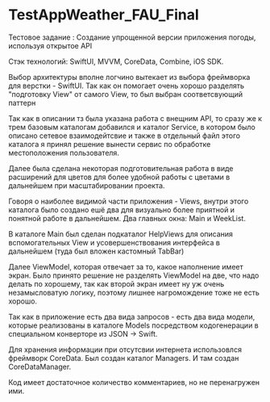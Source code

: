 # TestAppWeather_FAU_Final
Тестовое задание : Создание упрощенной версии приложения погоды, используя открытое API

Стэк технологий: SwiftUI, MVVM, CoreData, Combine, iOS SDK.

Выбор архитектуры вполне логчино вытекает из выбора фреймворка для верстки - SwiftUI. Так как он помогает очень хорошо разделять "подготовку View" от самого View, то был выбран соответсвующий паттерн

Так как в описании тз была указана работа с внещним API, то сразу же к трем базовым каталогам добавился и каталог Service, в котором было описано сетевое взаимодейтсвие и также в отдельный файл этого каталога я принял решение вынести сервис по обработке местоположения пользователя.

Далее была сделана некоторая подготовительная работа в виде расширений для цветов для более удобной работы с цветами в дальнейшем при масштабировании проекта.

Говоря о наиболее видимой части приложения - Views, внутри этого каталога было создано ешё два для визуально более приятной и понятной работе в дальнейшем. Два главных окна: Main и WeekList.

В каталоге Main был сделан подкаталог HelpViews для описания вспомогательных View и усовершенствования интерфейса в дальнейшем (туда был вложен кастомный TabBar)

Далее ViewModel, которая отвечает за то, какое наполнение имеет экран. Было принято решение не разделять ViewModel на две, что надо делать по хорошему, так как второй экран имеет ну уж очень незамысловатую логику, поэтому лишнее нагромождение тоже не есть хорошо.

Так как в приложение есть два вида запросов - есть два вида модели, которые реализованы в каталоге Models посредством кодогенерации в специальном конверторе из JSON -> Swift.

Для хранения информации при отсутсвии интернета использовлся фреймворк CoreData. Был создан каталог Managers. И там создан CoreDataManager.

Код имеет достаточное количество комментариев, но не перенагружен ими.

